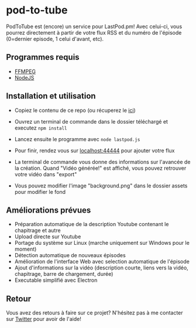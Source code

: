 # pod-to-tube

PodToTube est (encore) un service pour LastPod.pm! Avec celui-ci, vous pourrez directement à partir de votre flux RSS et du numéro de l'épisode (0=dernier episode, 1 celui d'avant, etc).

## Programmes requis
- [FFMPEG](https://ffmpeg.org/)
- [NodeJS](https://nodejs.org/en/)

## Installation et utilisation
- Copiez le contenu de ce repo (ou récuperez le [ici](https://github.com/Bigaston/pod-to-tube/releases))
- Ouvrez un terminal de commande dans le dossier téléchargé et executez `npm install`
- Lancez ensuite le programme avec `node lastpod.js`
- Pour finir, rendez vous sur [localhost:44444](http://localhost:44444) pour ajouter votre flux
- La terminal de commande vous donne des informations sur l'avancée de la création. Quand "Vidéo générée!" est affiché, vous pouvez retrouver votre vidéo dans "export"

- Vous pouvez modifier l'image "background.png" dans le dossier assets pour modifier le fond

## Améliorations prévues
- Préparation automatique de la description Youtube contenant le chapitrage et autre
- Upload directe sur Youtube
- Portage du système sur Linux (marche uniquement sur Windows pour le moment)
- Détection automatique de nouveaux épisodes
- Amélioration de l'interface Web avec selection automatique de l'épisode
- Ajout d'informations sur la vidéo (description courte, liens vers la vidéo, chapitrage, barre de chargement, durée)
- Executable simplifié avec Electron

## Retour
Vous avez des retours à faire sur ce projet? N'hésitez pas à me contacter sur [Twitter](https://twitter.com/Bigaston) pour avoir de l'aide!